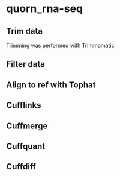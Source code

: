 # quorn_rna-seq

## Trim data
Trimming was performed with Trimmomatic 

## Filter data

## Align to ref with Tophat

## Cufflinks

## Cuffmerge

## Cuffquant

## Cuffdiff
